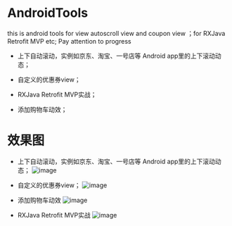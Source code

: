 # AndroidTools
this is android tools for view  autoscroll view and coupon view ；for  RXJava Retrofit MVP etc;
Pay attention to progress 

* 上下自动滚动，实例如京东、淘宝、一号店等 Android app里的上下滚动动态；

* 自定义的优惠券view；

* RXJava Retrofit MVP实战；

* 添加购物车动效；



#  效果图


* 上下自动滚动，实例如京东、淘宝、一号店等 Android app里的上下滚动动态；
![image](https://github.com/GJson/AndroidTools/blob/master/gif/three.gif)    


* 自定义的优惠券view；
![image](https://github.com/GJson/AndroidTools/blob/master/gif/four.gif) 


* 添加购物车动效
![image](https://github.com/GJson/AndroidTools/blob/master/gif/one.gif)    
 

* RXJava Retrofit MVP实战
![image](https://github.com/GJson/AndroidTools/blob/master/gif/two.gif)    




   
